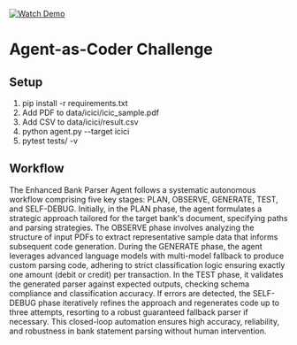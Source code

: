 [![Watch Demo](https://img.icons8.com/ios-filled/50/000000/video.png)](https://drive.google.com/file/d/16qQc0einQbawABXfZzyVCOI_0gk_BepV/view?usp=sharing)

# Agent-as-Coder Challenge

## Setup
1. pip install -r requirements.txt
2. Add PDF to data/icici/icic_sample.pdf
3. Add CSV to data/icici/result.csv
4. python agent.py --target icici
5. pytest tests/ -v

## Workflow

The Enhanced Bank Parser Agent follows a systematic autonomous workflow comprising five key stages: PLAN, OBSERVE, GENERATE, TEST, and SELF-DEBUG. Initially, in the PLAN phase, the agent formulates a strategic approach tailored for the target bank's document, specifying paths and parsing strategies. The OBSERVE phase involves analyzing the structure of input PDFs to extract representative sample data that informs subsequent code generation. During the GENERATE phase, the agent leverages advanced language models with multi-model fallback to produce custom parsing code, adhering to strict classification logic ensuring exactly one amount (debit or credit) per transaction. In the TEST phase, it validates the generated parser against expected outputs, checking schema compliance and classification accuracy. If errors are detected, the SELF-DEBUG phase iteratively refines the approach and regenerates code up to three attempts, resorting to a robust guaranteed fallback parser if necessary. This closed-loop automation ensures high accuracy, reliability, and robustness in bank statement parsing without human intervention.







